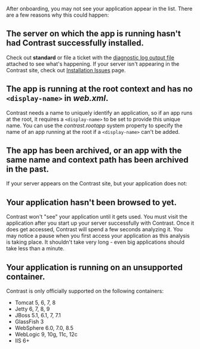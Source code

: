 <!--
title: "Troubleshooting the on-boarding of an application agent."
description: "An Application Is Not Appearing In The List, or My server appears on the Contrast site, but my application does not."
tags: "troubleshoot setup FAQ TeamServer application on-boarding"
-->

After onboarding, you may not see your application appear in the list. There are a few reasons why this could happen:

## The server on which the app is running hasn't had Contrast successfully installed.
Check out **standard** or file a ticket with the [diagnostic log output file](troubleshooting_java.html#logs) attached to see what's happening. If your server isn't appearing in the Contrast site, check out [Installation Issues](troubleshooting_setupinstallation.html#common) page.

## The app is running at the root context and has no ```<display-name>``` in ***web.xml***.
Contrast needs a name to uniquely identify an application, so if an app runs at the root, it requires a ```<display-name>``` to be set to provide this unique name. You can use the *contrast.rootapp* system property to specify the name of an app running at the root if a ```<display-name>``` can't be added.

## The app has been archived, or an app with the same name and context path has been archived in the past.


If your server appears on the Contrast site, but your application does not:

## Your application hasn't been browsed to yet.
Contrast won't "see" your application until it gets used. You must visit the application after you start up your server successfully with Contrast. Once it does get accessed, Contrast will spend a few seconds analyzing it. You may notice a pause when you first access your application as this analysis is taking place. It shouldn't take very long - even big applications should take less than a minute.

## Your application is running on an unsupported container.
Contrast is only officially supported on the following containers:
* Tomcat 5, 6, 7, 8
* Jetty 6, 7, 8, 9
* JBoss 5.1, 6.1, 7, 7.1
* GlassFish 3
* WebSphere 6.0, 7.0, 8.5
* WebLogic 9, 10g, 11c, 12c
* IIS 6+ 



